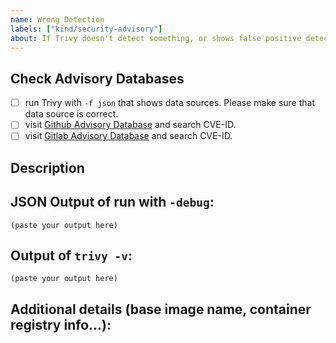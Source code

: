 ```yaml
---
name: Wrong Detection
labels: ["kind/security-advisory"]
about: If Trivy doesn't detect something, or shows false positive detection
---
```

<!--

Trivy depends on Github Advisory Database and Gitlab Advisory Database. 
Sometime they have mistakes.

there is a small guide how to fix such mistakes: https://aquasecurity.github.io/trivy/latest/community/contribute/issue/

If the data source is correct and Trivy shows wrong results, please raise an issue on Trivy
-->

## Check Advisory Databases
- [ ] run Trivy with `-f json` that shows data sources. Please make sure that data source is correct.
- [ ] visit [Github Advisory Database](https://github.com/advisories) and search CVE-ID.
- [ ] visit [Gitlab Advisory Database](https://advisories.gitlab.com/) and search CVE-ID.

## Description

<!--
Briefly describe the CVE that aren't detected and information about artifacts with this CVE.
-->

## JSON Output of run with `-debug`:

```
(paste your output here)
```

## Output of `trivy -v`:

```
(paste your output here)
```

## Additional details (base image name, container registry info...):


